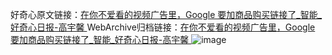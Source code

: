好奇心原文链接：[在你不爱看的视频广告里，Google 要加商品购买链接了_智能_好奇心日报-高宇馨 ](https://www.qdaily.com/articles/9915.html)
WebArchive归档链接：[在你不爱看的视频广告里，Google 要加商品购买链接了_智能_好奇心日报-高宇馨 ](http://web.archive.org/web/20190623155219/https://www.qdaily.com/articles/9915.html)
![image](http://ww3.sinaimg.cn/large/007d5XDply1g3vh5t6gswj30u02ty1kx)